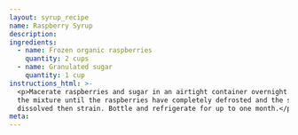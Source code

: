 ```yaml
---
layout: syrup_recipe
name: Raspberry Syrup
description:
ingredients:
  - name: Frozen organic raspberries
    quantity: 2 cups
  - name: Granulated sugar
    quantity: 1 cup
instructions_html: >-
  <p>Macerate raspberries and sugar in an airtight container overnight. Agitate
  the mixture until the raspberries have completely defrosted and the sugar is
  dissolved then strain. Bottle and refrigerate for up to one month.</p>
meta:
---
```



